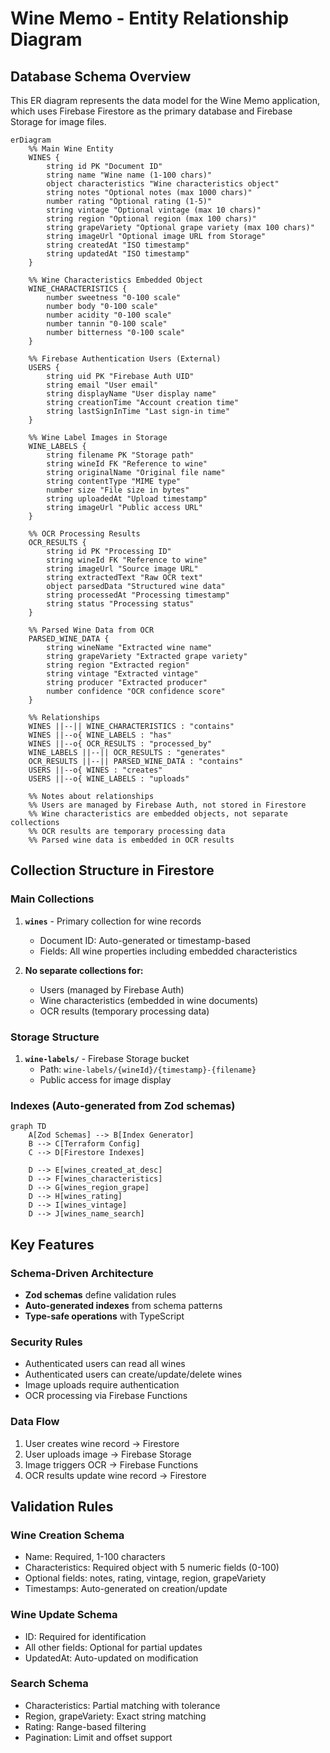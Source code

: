 # Wine Memo - Entity Relationship Diagram

## Database Schema Overview

This ER diagram represents the data model for the Wine Memo application, which uses Firebase Firestore as the primary database and Firebase Storage for image files.

```mermaid
erDiagram
    %% Main Wine Entity
    WINES {
        string id PK "Document ID"
        string name "Wine name (1-100 chars)"
        object characteristics "Wine characteristics object"
        string notes "Optional notes (max 1000 chars)"
        number rating "Optional rating (1-5)"
        string vintage "Optional vintage (max 10 chars)"
        string region "Optional region (max 100 chars)"
        string grapeVariety "Optional grape variety (max 100 chars)"
        string imageUrl "Optional image URL from Storage"
        string createdAt "ISO timestamp"
        string updatedAt "ISO timestamp"
    }

    %% Wine Characteristics Embedded Object
    WINE_CHARACTERISTICS {
        number sweetness "0-100 scale"
        number body "0-100 scale"
        number acidity "0-100 scale"
        number tannin "0-100 scale"
        number bitterness "0-100 scale"
    }

    %% Firebase Authentication Users (External)
    USERS {
        string uid PK "Firebase Auth UID"
        string email "User email"
        string displayName "User display name"
        string creationTime "Account creation time"
        string lastSignInTime "Last sign-in time"
    }

    %% Wine Label Images in Storage
    WINE_LABELS {
        string filename PK "Storage path"
        string wineId FK "Reference to wine"
        string originalName "Original file name"
        string contentType "MIME type"
        number size "File size in bytes"
        string uploadedAt "Upload timestamp"
        string imageUrl "Public access URL"
    }

    %% OCR Processing Results
    OCR_RESULTS {
        string id PK "Processing ID"
        string wineId FK "Reference to wine"
        string imageUrl "Source image URL"
        string extractedText "Raw OCR text"
        object parsedData "Structured wine data"
        string processedAt "Processing timestamp"
        string status "Processing status"
    }

    %% Parsed Wine Data from OCR
    PARSED_WINE_DATA {
        string wineName "Extracted wine name"
        string grapeVariety "Extracted grape variety"
        string region "Extracted region"
        string vintage "Extracted vintage"
        string producer "Extracted producer"
        number confidence "OCR confidence score"
    }

    %% Relationships
    WINES ||--|| WINE_CHARACTERISTICS : "contains"
    WINES ||--o{ WINE_LABELS : "has"
    WINES ||--o{ OCR_RESULTS : "processed_by"
    WINE_LABELS ||--|| OCR_RESULTS : "generates"
    OCR_RESULTS ||--|| PARSED_WINE_DATA : "contains"
    USERS ||--o{ WINES : "creates"
    USERS ||--o{ WINE_LABELS : "uploads"

    %% Notes about relationships
    %% Users are managed by Firebase Auth, not stored in Firestore
    %% Wine characteristics are embedded objects, not separate collections
    %% OCR results are temporary processing data
    %% Parsed wine data is embedded in OCR results
```

## Collection Structure in Firestore

### Main Collections

1. **`wines`** - Primary collection for wine records
   - Document ID: Auto-generated or timestamp-based
   - Fields: All wine properties including embedded characteristics

2. **No separate collections for:**
   - Users (managed by Firebase Auth)
   - Wine characteristics (embedded in wine documents)
   - OCR results (temporary processing data)

### Storage Structure

1. **`wine-labels/`** - Firebase Storage bucket
   - Path: `wine-labels/{wineId}/{timestamp}-{filename}`
   - Public access for image display

### Indexes (Auto-generated from Zod schemas)

```mermaid
graph TD
    A[Zod Schemas] --> B[Index Generator]
    B --> C[Terraform Config]
    C --> D[Firestore Indexes]
    
    D --> E[wines_created_at_desc]
    D --> F[wines_characteristics]
    D --> G[wines_region_grape]
    D --> H[wines_rating]
    D --> I[wines_vintage]
    D --> J[wines_name_search]
```

## Key Features

### Schema-Driven Architecture
- **Zod schemas** define validation rules
- **Auto-generated indexes** from schema patterns
- **Type-safe operations** with TypeScript

### Security Rules
- Authenticated users can read all wines
- Authenticated users can create/update/delete wines
- Image uploads require authentication
- OCR processing via Firebase Functions

### Data Flow
1. User creates wine record → Firestore
2. User uploads image → Firebase Storage
3. Image triggers OCR → Firebase Functions
4. OCR results update wine record → Firestore

## Validation Rules

### Wine Creation Schema
- Name: Required, 1-100 characters
- Characteristics: Required object with 5 numeric fields (0-100)
- Optional fields: notes, rating, vintage, region, grapeVariety
- Timestamps: Auto-generated on creation/update

### Wine Update Schema
- ID: Required for identification
- All other fields: Optional for partial updates
- UpdatedAt: Auto-updated on modification

### Search Schema
- Characteristics: Partial matching with tolerance
- Region, grapeVariety: Exact string matching
- Rating: Range-based filtering
- Pagination: Limit and offset support 